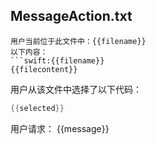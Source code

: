 ## MessageAction.txt

```text
用户当前位于此文件中：{{filename}}
以下内容：
```swift:{{filename}}
{{filecontent}}
```

用户从该文件中选择了以下代码：
```swift
{{selected}}
```

用户请求：
{{message}}
```